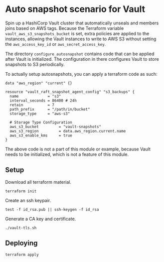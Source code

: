 # Auto snapshot scenario for Vault

Spin up a HashiCorp Vault cluster that automatically unseals and members joins based on AWS tags. Because the Terraform variable `vault_aws_s3_snapshots_bucket` is set, extra policies are applied to the instances, allowing the Vault instances to write to AWS S3 without setting the `aws_access_key_id` or `aws_secret_access_key`.

The directory `configure_autosnapshot` contains code that can be applied after Vault is initialized. The configuration in there configures Vault to store snapshots to S3 periodically.

To actually setup autosnapshots, you can apply a terraform code as such:

```hcl
data "aws_region" "current" {}

resource "vault_raft_snapshot_agent_config" "s3_backups" {
  name             = "s3"
  interval_seconds = 86400 # 24h
  retain           = 7
  path_prefix      = "/path/in/bucket"
  storage_type     = "aws-s3"

  # Storage Type Configuration
  aws_s3_bucket         = "vault-snapshots"
  aws_s3_region         = data.aws_region.current.name
  aws_s3_enable_kms     = true
}
```

The above code is not a part of this module or example, because Vault needs to be initialized, which is not a feature of this module.

## Setup

Download all terraform material.

```shell
terraform init
```

Create an ssh keypair.

```shell
test -f id_rsa.pub || ssh-keygen -f id_rsa
```

Generate a CA key and certificate.

```shell
./vault-tls.sh
```

## Deploying

```shell
terraform apply
```
